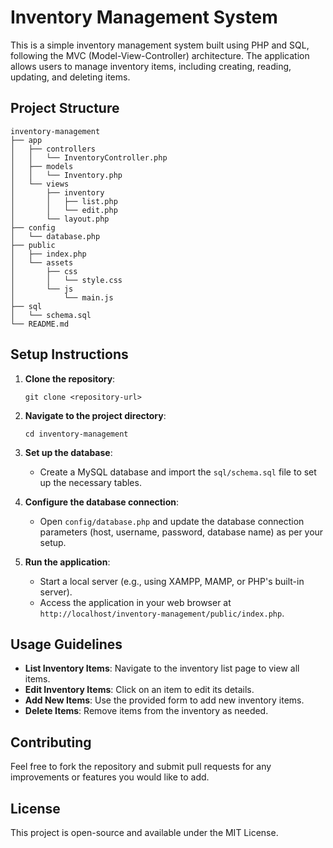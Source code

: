 # Inventory Management System

This is a simple inventory management system built using PHP and SQL, following the MVC (Model-View-Controller) architecture. The application allows users to manage inventory items, including creating, reading, updating, and deleting items.

## Project Structure

```
inventory-management
├── app
│   ├── controllers
│   │   └── InventoryController.php
│   ├── models
│   │   └── Inventory.php
│   └── views
│       ├── inventory
│       │   ├── list.php
│       │   └── edit.php
│       └── layout.php
├── config
│   └── database.php
├── public
│   ├── index.php
│   └── assets
│       ├── css
│       │   └── style.css
│       └── js
│           └── main.js
├── sql
│   └── schema.sql
└── README.md
```

## Setup Instructions

1. **Clone the repository**:
   ```
   git clone <repository-url>
   ```

2. **Navigate to the project directory**:
   ```
   cd inventory-management
   ```

3. **Set up the database**:
   - Create a MySQL database and import the `sql/schema.sql` file to set up the necessary tables.

4. **Configure the database connection**:
   - Open `config/database.php` and update the database connection parameters (host, username, password, database name) as per your setup.

5. **Run the application**:
   - Start a local server (e.g., using XAMPP, MAMP, or PHP's built-in server).
   - Access the application in your web browser at `http://localhost/inventory-management/public/index.php`.

## Usage Guidelines

- **List Inventory Items**: Navigate to the inventory list page to view all items.
- **Edit Inventory Items**: Click on an item to edit its details.
- **Add New Items**: Use the provided form to add new inventory items.
- **Delete Items**: Remove items from the inventory as needed.

## Contributing

Feel free to fork the repository and submit pull requests for any improvements or features you would like to add.

## License

This project is open-source and available under the MIT License.
